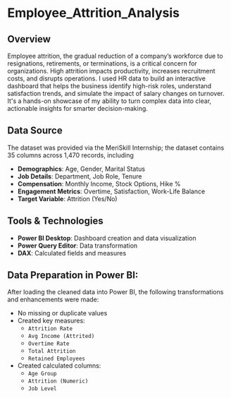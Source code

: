 # Employee_Attrition_Analysis

## Overview
Employee attrition, the gradual reduction of a company’s workforce due to resignations, retirements, or terminations, is a critical concern for organizations. High attrition impacts productivity, increases recruitment costs, and disrupts operations.
I used HR data to build an interactive dashboard that helps the business identify high-risk roles, understand satisfaction trends, and simulate the impact of salary changes on turnover. It's a hands-on showcase of my ability to turn complex data into clear, actionable insights for smarter decision-making.

## Data Source
The dataset was provided via the MeriSkill Internship; the dataset contains 35 columns across 1,470 records, including
- **Demographics**: Age, Gender, Marital Status  
- **Job Details**: Department, Job Role, Tenure  
- **Compensation**: Monthly Income, Stock Options, Hike %  
- **Engagement Metrics**: Overtime, Satisfaction, Work-Life Balance  
- **Target Variable**: Attrition (Yes/No)

##  Tools & Technologies
- **Power BI Desktop**: Dashboard creation and data visualization  
- **Power Query Editor**: Data transformation  
- **DAX**: Calculated fields and measures

## Data Preparation in Power BI:
After loading the cleaned data into Power BI, the following transformations and enhancements were made:
- No missing or duplicate values  
- Created key measures:
  - `Attrition Rate`
  - `Avg Income (Attrited)`
  - `Overtime Rate`
  - `Total Attrition`
  - `Retained Employees`
- Created calculated columns:
  - `Age Group`
  - `Attrition (Numeric)`
  - `Job Level`
